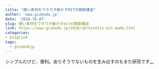 ```yaml
---
title: "硬い素材をウネウネ動かすMITの関節構造"
author: 'www.gizmodo.jp'
date: '2018-10-07'
slug: 硬い素材をウネウネ動かすmitの関節構造
link: https://www.gizmodo.jp/2018/10/kinetix-mit-made.html
categories:
- bloglink
tags:
  - gizmodojp
---
```


シンプルだけど、便利。ありそうでないものを生み出すのもまた研究です[... <i class="fas fa-external-link-alt"></i>](https://www.gizmodo.jp/2018/10/kinetix-mit-made.html)

